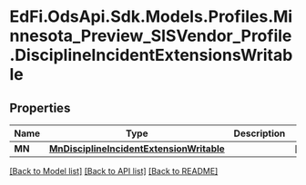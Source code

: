 # EdFi.OdsApi.Sdk.Models.Profiles.Minnesota_Preview_SISVendor_Profile.DisciplineIncidentExtensionsWritable

## Properties

Name | Type | Description | Notes
------------ | ------------- | ------------- | -------------
**MN** | [**MnDisciplineIncidentExtensionWritable**](MnDisciplineIncidentExtensionWritable.md) |  | [optional] 

[[Back to Model list]](../README.md#documentation-for-models) [[Back to API list]](../README.md#documentation-for-api-endpoints) [[Back to README]](../README.md)

